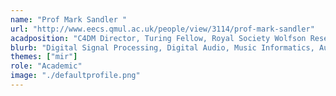 ```yaml
---
name: "Prof Mark Sandler "
url: "http://www.eecs.qmul.ac.uk/people/view/3114/prof-mark-sandler"
acadposition: "C4DM Director, Turing Fellow, Royal Society Wolfson Research Merit award holder"
blurb: "Digital Signal Processing, Digital Audio, Music Informatics, Audio Features, Semantic Audio, Immersive Audio, Studio Science, Music Data Science, Music Linked Data."
themes: ["mir"]
role: "Academic"
image: "./defaultprofile.png"
---
```

